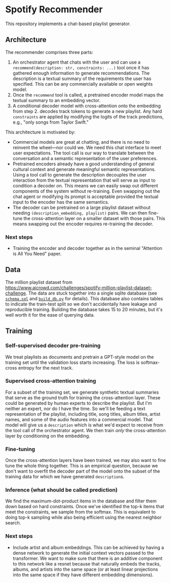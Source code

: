 # Spotify Recommender

This repository implements a chat-based playlist generator.

## Architecture

The recommender comprises three parts:

1. An orchestrator agent that chats with the user and can use a `recommend(description: str, constraints: ...)` tool once it has gathered enough information to generate recommendations. The description is a textual summary of the requirements the user has specified. This can be any commercially available or open weights model.
2. Once the `recommend` tool is called, a pretrained encoder model maps the textual summary to an embedding vector.
3. A conditional decoder model with cross-attention onto the embedding from step 2. decodes track tokens to generate a new playlist. Any hard `constraints` are applied by modifying the logits of the track predictions, e.g., "only songs from Taylor Swift."

This architecture is motivated by:

* Commercial models are great at chatting, and there is no need to reinvent the wheel—nor could we. We need this chat interface to meet user expectations. The tool call is our way to translate between the conversation and a semantic representation of the user preferences.
* Pretrained encoders already have a good understanding of general cultural context and generate meaningful semantic representations. Using a tool call to generate the description decouples the user interaction from the textual representation that will serve as input to condition a decoder on. This means we can easily swap out different components of the system without re-training. Even swapping out the chat agent or modifying its prompt is acceptable provided the textual input to the encoder has the same semantics.
* The decoder can be pretrained on a large playlist dataset without needing `(description_embedding, playlist)` pairs. We can then fine-tune the cross-attention layer on a smaller dataset with those pairs. This means swapping out the encoder requires re-training the decoder.

### Next steps

* Training the encoder and decoder together as in the seminal "Attention is All You Need" paper.

## Data

The million playlist dataset from https://www.aicrowd.com/challenges/spotify-million-playlist-dataset-challenge. The data are stuck together into a single sqlite database (see [`schema.sql`](./src/spotify_recommender/schema.sql) and [`build_db.py`](./src/spotify_recommender/scripts/build_db.py) for details). This database also contains tables to indicate the train-test split so we don't accidentally have leakage and reproducible training. Building the database takes 15 to 20 minutes, but it's well worth it for the ease of querying data.

## Training

### Self-supervised decoder pre-training

We treat playlists as documents and pretrain a GPT-style model on the training set until the validation loss starts increasing. The loss is softmax-cross entropy for the next track.

### Supervised cross-attention training

For a subset of the training set, we generate synthetic textual summaries that serve as the ground truth for training the cross-attention layer. These could be generated by human experts to describe the playlist. But I'm neither an expert, nor do I have the time. So we'll be feeding a text representation of the playlist, including title, song titles, album titles, artist names, and some of the audio features into a commercial model. That model will give us a `description` which is what we'd expect to receive from the tool call of the orchestrator agent. We then train *only* the cross-attention layer by conditioning on the embedding.

### Fine-tuning

Once the cross-attention layers have been trained, we may also want to fine tune the whole thing together. This is an empirical question, because we don't want to overfit the decoder part of the model onto the subset of the training data for which we have generated `description`s.

### Inference (what should be called prediction)

We find the maximum-dot-product items in the database and filter them down based on hard constraints. Once we've identified the top-k items that meet the constraints, we sample from the softmax. This is equivalent to doing top-k sampling while also being efficient using the nearest neighbor search.

### Next steps

* Include artist and album embeddings. This can be achieved by having a dense network to generate the initial context vectors passed to the transformer. We want to make sure that there is an additive component to this network like a resnet because that naturally embeds the tracks, albums, and artists into the same space (or at least linear projections into the same space if they have different embedding dimensions).
